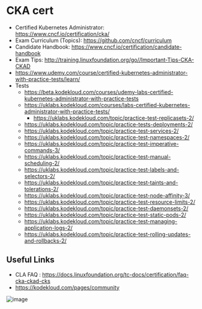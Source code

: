 # CKA cert
- Certified Kubernetes Administrator: https://www.cncf.io/certification/cka/
- Exam Curriculum (Topics): https://github.com/cncf/curriculum
- Candidate Handbook: https://www.cncf.io/certification/candidate-handbook
- Exam Tips: http://training.linuxfoundation.org/go//Important-Tips-CKA-CKAD
- https://www.udemy.com/course/certified-kubernetes-administrator-with-practice-tests/learn/
- Tests
  - https://beta.kodekloud.com/courses/udemy-labs-certified-kubernetes-administrator-with-practice-tests
  - https://uklabs.kodekloud.com/courses/labs-certified-kubernetes-administrator-with-practice-tests/
    - https://uklabs.kodekloud.com/topic/practice-test-replicasets-2/
  - https://uklabs.kodekloud.com/topic/practice-tests-deployments-2/
  - https://uklabs.kodekloud.com/topic/practice-test-services-2/
  - https://uklabs.kodekloud.com/topic/practice-test-namespaces-2/
  - https://uklabs.kodekloud.com/topic/practice-test-imperative-commands-3/
  - https://uklabs.kodekloud.com/topic/practice-test-manual-scheduling-2/
  - https://uklabs.kodekloud.com/topic/practice-test-labels-and-selectors-2/
  - https://uklabs.kodekloud.com/topic/practice-test-taints-and-tolerations-2/
  - https://uklabs.kodekloud.com/topic/practice-test-node-affinity-3/
  - https://uklabs.kodekloud.com/topic/practice-test-resource-limits-2/
  - https://uklabs.kodekloud.com/topic/practice-test-daemonsets-2/
  - https://uklabs.kodekloud.com/topic/practice-test-static-pods-2/
  - https://uklabs.kodekloud.com/topic/practice-test-managing-application-logs-2/
  - https://uklabs.kodekloud.com/topic/practice-test-rolling-updates-and-rollbacks-2/

## Useful Links
- CLA FAQ : https://docs.linuxfoundation.org/tc-docs/certification/faq-cka-ckad-cks
- https://kodekloud.com/pages/community

![image](https://github.com/trohit/ik/assets/466385/880a52f5-d8cc-4e09-862a-5fd4538c6d5a)
